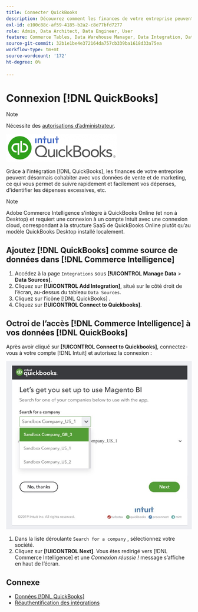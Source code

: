```yaml
---
title: Connecter QuickBooks
description: Découvrez comment les finances de votre entreprise peuvent désormais s’intégrer à vos données de vente et de marketing, ce qui vous permet de suivre rapidement et facilement vos dépenses, d’identifier les dépenses excessives, etc.
exl-id: e100c88c-af59-4185-b2a2-c8e77bfd7277
role: Admin, Data Architect, Data Engineer, User
feature: Commerce Tables, Data Warehouse Manager, Data Integration, Data Import/Export
source-git-commit: 32b1e1be4e372164da757cb339ba1618d33a75ea
workflow-type: tm+mt
source-wordcount: '172'
ht-degree: 0%

---
```


# Connexion [!DNL QuickBooks]

>[!NOTE]
>
>Nécessite des [autorisations d’administrateur](../../../administrator/user-management/user-management.md).

![](../../../assets/Quickbooks.png)

Grâce à l&#39;intégration [!DNL QuickBooks], les finances de votre entreprise peuvent désormais cohabiter avec vos données de vente et de marketing, ce qui vous permet de suivre rapidement et facilement vos dépenses, d&#39;identifier les dépenses excessives, etc.

>[!NOTE]
>
>Adobe Commerce Intelligence s’intègre à QuickBooks Online (et non à Desktop) et requiert une connexion à un compte Intuit avec une connexion cloud, correspondant à la structure SaaS de QuickBooks Online plutôt qu’au modèle QuickBooks Desktop installé localement.

## Ajoutez [!DNL QuickBooks] comme source de données dans [!DNL Commerce Intelligence]

1. Accédez à la page `Integrations` sous **[!UICONTROL Manage Data** > **Data Sources]**.
1. Cliquez sur **[!UICONTROL Add Integration]**, situé sur le côté droit de l’écran, au-dessus du tableau `Data Sources`.
1. Cliquez sur l’icône [!DNL QuickBooks] .
1. Cliquez sur **[!UICONTROL Connect to Quickbooks]**.

## Octroi de l’accès [!DNL Commerce Intelligence] à vos données [!DNL QuickBooks]

Après avoir cliqué sur **[!UICONTROL Connect to Quickbooks]**, connectez-vous à votre compte [!DNL Intuit] et autorisez la connexion :

![](../../../assets/QuickBooks_App_Store_1.jpg)

1. Dans la liste déroulante `Search for a company` , sélectionnez votre société.
1. Cliquez sur **[!UICONTROL Next]**. Vous êtes redirigé vers [!DNL Commerce Intelligence] et une *Connexion réussie !* message s’affiche en haut de l’écran.

## Connexe

* [Données  [!DNL QuickBooks] ](../integrations/quickbooks-data.md)
* [Réauthentification des intégrations](https://experienceleague.adobe.com/docs/commerce-knowledge-base/kb/how-to/mbi-reauthenticating-integrations.html?lang=fr)
